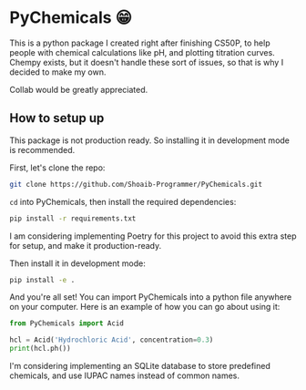# PyChemicals 😁

This is a python package I created right after finishing CS50P, to help people with chemical calculations like pH, and plotting titration curves. Chempy exists, but it doesn't
handle these sort of issues, so that is why I decided to make my own.

Collab would be greatly appreciated.

## How to setup up
This package is not production ready. So installing it in development mode is recommended.

First, let's clone the repo:
```bash
git clone https://github.com/Shoaib-Programmer/PyChemicals.git
```

`cd` into PyChemicals, then install the required dependencies:
```bash
pip install -r requirements.txt
```

I am considering implementing Poetry for this project to avoid this extra step for setup, and make it production-ready.

Then install it in development mode:
```bash
pip install -e .
```

And you're all set! You can import PyChemicals into a python file anywhere on your computer. Here is an example of how you can go about using it:
```python
from PyChemicals import Acid

hcl = Acid('Hydrochloric Acid', concentration=0.3)
print(hcl.ph())
```

I'm considering implementing an SQLite database to store predefined chemicals, and use IUPAC names instead of common names.
